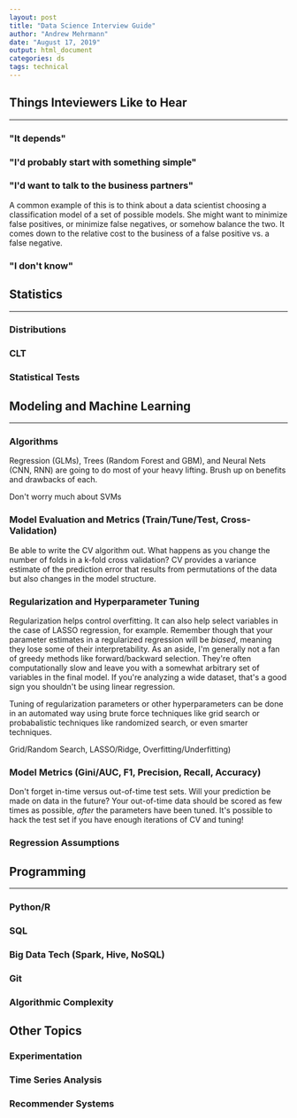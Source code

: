 ```yaml
---
layout: post
title: "Data Science Interview Guide"
author: "Andrew Mehrmann"
date: "August 17, 2019"
output: html_document
categories: ds
tags: technical
---
```


## Things Inteviewers Like to Hear
<hr>

### "It depends"

### "I'd probably start with something simple"

### "I'd want to talk to the business partners"

A common example of this is to think about a data scientist choosing a classification model of a set of possible models. She might want to minimize false positives, or minimize false negatives, or somehow balance the two. It comes down to the relative cost to the business of a false positive vs. a false negative.

### "I don't know"


## Statistics
<hr>

### Distributions

### CLT

### Statistical Tests



## Modeling and Machine Learning
<hr>

### Algorithms

Regression (GLMs), Trees (Random Forest and GBM), and Neural Nets (CNN, RNN) are going to do most of your heavy lifting. Brush up on benefits and drawbacks of each.

Don't worry much about SVMs

### Model Evaluation and Metrics (Train/Tune/Test, Cross-Validation)

Be able to write the CV algorithm out. What happens as you change the number of folds in a k-fold cross validation? CV provides a variance estimate of the prediction error that results from permutations of the data but also changes in the model structure.

### Regularization and Hyperparameter Tuning

Regularization helps control overfitting. It can also help select variables in the case of LASSO regression, for example. Remember though that your parameter estimates in a regularized regression will be *biased*, meaning they lose some of their interpretability. As an aside, I'm generally not a fan of greedy methods like forward/backward selection. They're often computationally slow and leave you with a somewhat arbitrary set of variables in the final model. If you're analyzing a wide dataset, that's a good sign you shouldn't be using linear regression.

Tuning of regularization parameters or other hyperparameters can be done in an automated way using brute force techniques like grid search or probabalistic techniques like randomized search, or even smarter techniques.

Grid/Random Search, LASSO/Ridge, Overfitting/Underfitting)


### Model Metrics (Gini/AUC, F1, Precision, Recall, Accuracy)

Don't forget in-time versus out-of-time test sets. Will your prediction be made on data in the future? Your out-of-time data should be scored as few times as possible, *after* the parameters have been tuned. It's possible to hack the test set if you have enough iterations of CV and tuning!


### Regression Assumptions



## Programming
<hr>

### Python/R

### SQL

### Big Data Tech (Spark, Hive, NoSQL)

### Git

### Algorithmic Complexity

## Other Topics

### Experimentation

### Time Series Analysis

### Recommender Systems

